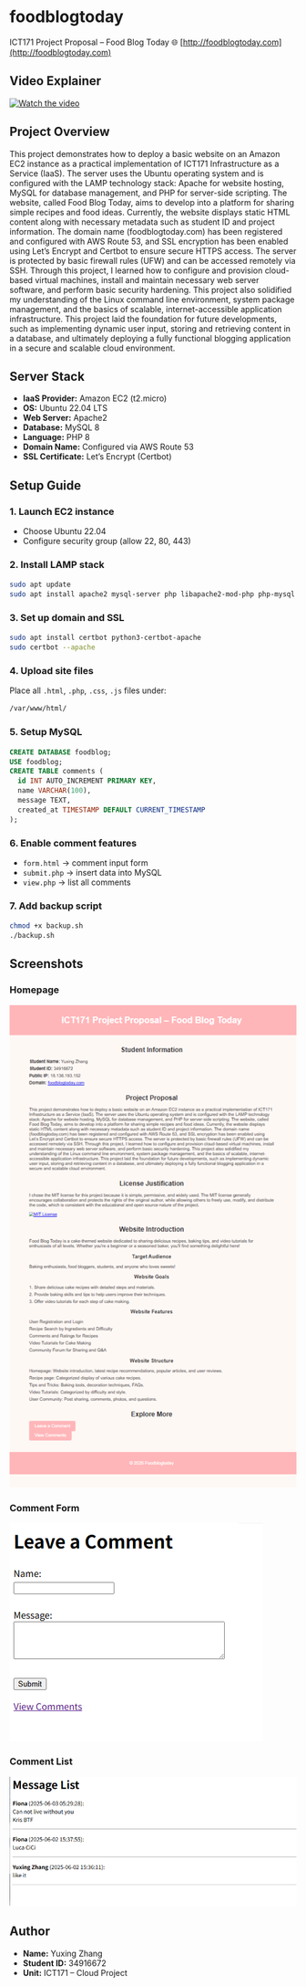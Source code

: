 # foodblogtoday
ICT171 Project Proposal – Food Blog Today
🌐 [http://foodblogtoday.com](http://foodblogtoday.com)

##  Video Explainer  
[![Watch the video](https://img.youtube.com/vi/iibAHWCqyyw/0.jpg)](https://youtu.be/iibAHWCqyyw)

## Project Overview
This project demonstrates how to deploy a basic website on an Amazon EC2 instance as a practical implementation of ICT171 Infrastructure as a Service (IaaS). The server uses the Ubuntu operating system and is configured with the LAMP technology stack: Apache for website hosting, MySQL for database management, and PHP for server-side scripting. The website, called Food Blog Today, aims to develop into a platform for sharing simple recipes and food ideas. Currently, the website displays static HTML content along with necessary metadata such as student ID and project information. The domain name (foodblogtoday.com) has been registered and configured with AWS Route 53, and SSL encryption has been enabled using Let’s Encrypt and Certbot to ensure secure HTTPS access. The server is protected by basic firewall rules (UFW) and can be accessed remotely via SSH. Through this project, I learned how to configure and provision cloud-based virtual machines, install and maintain necessary web server software, and perform basic security hardening. This project also solidified my understanding of the Linux command line environment, system package management, and the basics of scalable, internet-accessible application infrastructure. This project laid the foundation for future developments, such as implementing dynamic user input, storing and retrieving content in a database, and ultimately deploying a fully functional blogging application in a secure and scalable cloud environment.

## Server Stack

- **IaaS Provider:** Amazon EC2 (t2.micro)
- **OS:** Ubuntu 22.04 LTS
- **Web Server:** Apache2
- **Database:** MySQL 8
- **Language:** PHP 8
- **Domain Name:** Configured via AWS Route 53
- **SSL Certificate:** Let’s Encrypt (Certbot)

## Setup Guide

### 1. Launch EC2 instance
- Choose Ubuntu 22.04
- Configure security group (allow 22, 80, 443)

### 2. Install LAMP stack
```bash
sudo apt update
sudo apt install apache2 mysql-server php libapache2-mod-php php-mysql
```

### 3. Set up domain and SSL
```bash
sudo apt install certbot python3-certbot-apache
sudo certbot --apache
```

### 4. Upload site files
Place all `.html`, `.php`, `.css`, `.js` files under:
```bash
/var/www/html/
```

### 5. Setup MySQL
```sql
CREATE DATABASE foodblog;
USE foodblog;
CREATE TABLE comments (
  id INT AUTO_INCREMENT PRIMARY KEY,
  name VARCHAR(100),
  message TEXT,
  created_at TIMESTAMP DEFAULT CURRENT_TIMESTAMP
);
```

### 6. Enable comment features
- `form.html` → comment input form  
- `submit.php` → insert data into MySQL  
- `view.php` → list all comments

### 7. Add backup script
```bash
chmod +x backup.sh
./backup.sh
```
## Screenshots

### Homepage
![Homepage](screenshots/index.png)

### Comment Form
![Comment Form](screenshots/comment.png)

### Comment List
![Comment View](screenshots/view.png)

## Author

- **Name:** Yuxing Zhang  
- **Student ID:** 34916672  
- **Unit:** ICT171 – Cloud Project
